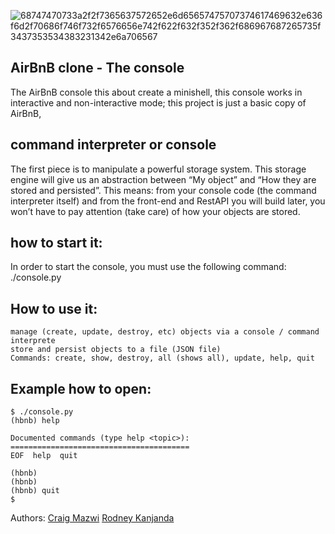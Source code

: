 ![68747470733a2f2f7365637572652e6d65657475707374617469632e636f6d2f70686f746f732f6576656e742f622f632f352f362f686967687265735f3437353534383231342e6a706567](https://user-images.githubusercontent.com/111133452/218312299-a5d2c079-6741-4ca2-8a65-36de5ba571aa.png)

## AirBnB clone - The console
The AirBnB console this about create a minishell, this console works in interactive and non-interactive mode; this project is just a basic copy of AirBnB,
## command interpreter or console
The first piece is to manipulate a powerful storage system. This storage engine will give us an abstraction between “My object” and “How they are stored and persisted”. This means: from your console code (the command interpreter itself) and from the front-end and RestAPI you will build later, you won’t have to pay attention (take care) of how your objects are stored.
## how to start it:
In order to start the console, you must use the following command: ./console.py
## How to use it:
    manage (create, update, destroy, etc) objects via a console / command interprete
    store and persist objects to a file (JSON file)
    Commands: create, show, destroy, all (shows all), update, help, quit
## Example how to open:
```
$ ./console.py
(hbnb) help

Documented commands (type help <topic>):
========================================
EOF  help  quit

(hbnb) 
(hbnb) 
(hbnb) quit
$
```
Authors:
[Craig Mazwi](https://github.com/Lesajay)
[Rodney Kanjanda](https://github.com/RodneyRKanjanda)
